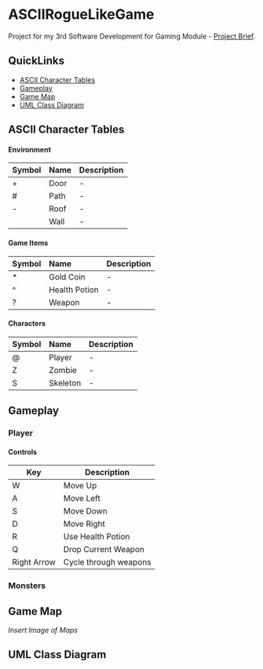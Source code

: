 # ASCIIRogueLikeGame
Project for my 3rd Software Development for Gaming Module - [Project Brief](https://github.com/rossliam2212/ASCIIRogueLikeGame/blob/main/Project%20Brief.pdf).

## QuickLinks
- [ASCII Character Tables](#ascii-character-tables)
- [Gameplay](#gameplay)
- [Game Map](#game-map)
- [UML Class Diagram](#uml-class-diagram)

## ASCII Character Tables

#### Environment
| **Symbol** | **Name**  | **Description** |
|:-----------|:----------|:----------------|
| +          | Door      | -               |
| #          | Path      | -               |
| -          | Roof      | -               |
|            | Wall      | -               |

#### Game Items
| **Symbol** | **Name**      | **Description** |
|:-----------|:--------------|:----------------|
| *          | Gold Coin     | -               |
| ^          | Health Potion | -               |
| ?          | Weapon        | -               |

#### Characters
| **Symbol** | **Name**  | **Description** |
|:-----------|:----------|:----------------|
| @          | Player    | -               |
| Z          | Zombie    | -               |
| S          | Skeleton  | -               |


## Gameplay

### Player

#### Controls
| **Key**     | **Description**       |
|-------------|-----------------------|
| W           | Move Up               |
| A           | Move Left             |
| S           | Move Down             |
| D           | Move Right            |
| R           | Use Health Potion     |
| Q           | Drop Current Weapon   |
| Right Arrow | Cycle through weapons |


### Monsters


## Game Map

*Insert Image of Maps*

## UML Class Diagram
